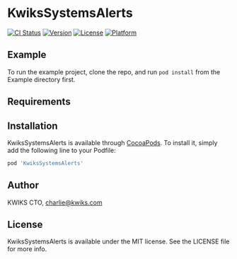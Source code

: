 # KwiksSystemsAlerts

[![CI Status](https://img.shields.io/travis/26388491/KwiksSystemsAlerts.svg?style=flat)](https://travis-ci.org/26388491/KwiksSystemsAlerts)
[![Version](https://img.shields.io/cocoapods/v/KwiksSystemsAlerts.svg?style=flat)](https://cocoapods.org/pods/KwiksSystemsAlerts)
[![License](https://img.shields.io/cocoapods/l/KwiksSystemsAlerts.svg?style=flat)](https://cocoapods.org/pods/KwiksSystemsAlerts)
[![Platform](https://img.shields.io/cocoapods/p/KwiksSystemsAlerts.svg?style=flat)](https://cocoapods.org/pods/KwiksSystemsAlerts)

## Example

To run the example project, clone the repo, and run `pod install` from the Example directory first.

## Requirements

## Installation

KwiksSystemsAlerts is available through [CocoaPods](https://cocoapods.org). To install
it, simply add the following line to your Podfile:

```ruby
pod 'KwiksSystemsAlerts'
```

## Author

  KWIKS CTO, charlie@kwiks.com

## License

KwiksSystemsAlerts is available under the MIT license. See the LICENSE file for more info.
